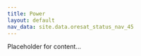 ```yaml
---
title: Power
layout: default
nav_data: site.data.oresat_status_nav_45
---
```



Placeholder for content...
